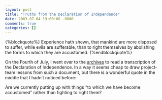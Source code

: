 ```yaml
---
layout: post
title: "Truths from the Declaration of Independence"
date: 2003-07-04 19:00:00 -0600
comments: true
categories: []
---
```



{%blockquote%}
Experience hath shewn, that mankind are more disposed to suffer, while
evils are sufferable, than to right themselves by abolishing the forms
to which they are accustomed.
{%endblockquote%}
    
On the Fourth of July, I went over to the <a
href="http://www.archives.gov/exhibit_hall/charters_of_freedom/declaration/declaration_transcription.html">archives</a> to
read a transcription of the Declaration of Independence. In a way it
seems cheap to draw project-team lessons from such a document, but
there is a wonderful quote in the middle that I hadn’t noticed before:

Are we currently putting up with things “to which we have become
accustomed” rather than fighting to right them?

